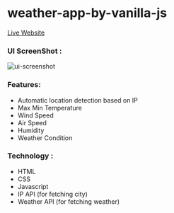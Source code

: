 # weather-app-by-vanilla-js

[Live Website](https://anik1612.github.io/weather-app-by-vanilla-js/)

### UI ScreenShot : 
<img src="https://i.ibb.co/rxxSKnx/weather-app.jpg" alt="ui-screenshot"/>

### Features: 
* Automatic location detection based on IP
* Max Min Temperature 
* Wind Speed
* Air Speed
* Humidity 
* Weather Condition

### Technology : 
* HTML
* CSS
* Javascript
* IP API (for fetching city)
* Weather API (for fetching weather)
